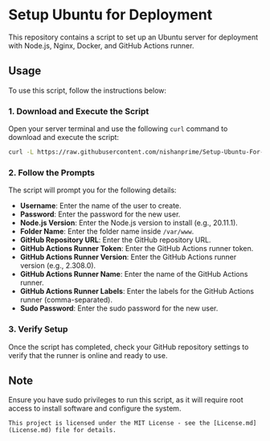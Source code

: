 # Setup Ubuntu for Deployment

This repository contains a script to set up an Ubuntu server for deployment with Node.js, Nginx, Docker, and GitHub Actions runner.

## Usage

To use this script, follow the instructions below:

### 1. Download and Execute the Script

Open your server terminal and use the following `curl` command to download and execute the script:

```bash
curl -L https://raw.githubusercontent.com/nishanprime/Setup-Ubuntu-For-Deployment/main/initializer.sh | bash
```

### 2. Follow the Prompts

The script will prompt you for the following details:

- **Username**: Enter the name of the user to create.
- **Password**: Enter the password for the new user.
- **Node.js Version**: Enter the Node.js version to install (e.g., 20.11.1).
- **Folder Name**: Enter the folder name inside `/var/www`.
- **GitHub Repository URL**: Enter the GitHub repository URL.
- **GitHub Actions Runner Token**: Enter the GitHub Actions runner token.
- **GitHub Actions Runner Version**: Enter the GitHub Actions runner version (e.g., 2.308.0).
- **GitHub Actions Runner Name**: Enter the name of the GitHub Actions runner.
- **GitHub Actions Runner Labels**: Enter the labels for the GitHub Actions runner (comma-separated).
- **Sudo Password**: Enter the sudo password for the new user.

### 3. Verify Setup

Once the script has completed, check your GitHub repository settings to verify that the runner is online and ready to use.

## Note

Ensure you have sudo privileges to run this script, as it will require root access to install software and configure the system.
```
This project is licensed under the MIT License - see the [License.md](License.md) file for details.
```